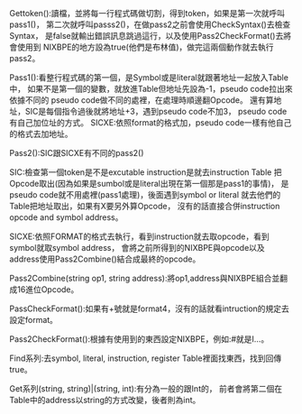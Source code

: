 Gettoken():讀檔，並將每一行程式碼做切割，得到token，如果是第一次就呼叫pass1()，
	第二次就呼叫passs2()，在做pass2之前會使用CheckSyntax()去檢查Syntax，
	是false就輸出錯誤訊息跳過這行，以及使用Pass2CheckFormat()去將會使用到
	NIXBPE的地方設為true(他們是布林值)，做完這兩個動作就去執行pass2。

Pass1():看整行程式碼的第一個，是Symbol或是literal就跟著地址一起放入Table中，
	如果不是第一個的變數，就放進Table但地址先設為-1，pseudo code拉出來依據不同的
	pseudo code做不同的處裡，在處理時順邊翻Opcode。
	還有算地址，SIC是每個指令過後就將地址+3，遇到pseudo code不加3，
	pseudo code有自己加位址的方式。
	SICXE:依照format的格式加，pseudo code一樣有他自己的格式去加地址。

Pass2():SIC跟SICXE有不同的pass2()

SIC:檢查第一個token是不是excutable instruction是就去instruction Table
    把Opcode取出(因為如果是sumbol或是literal出現在第一個那是pass1的事情)，
    是pseudo code就不用處裡(pass1處理)，後面遇到symbol or literal
    就去他們的Table把地址取出，如果有X要另外算Opcode，
    沒有的話直接合併instruction opcode  and symbol address。

SICXE:依照FORMAT的格式去執行，看到instruction就去取opcode，看到symbol就取symbol address，
      會將之前所得到的NIXBPE與opcode以及address使用Pass2Combine()結合成最終的opcode。

Pass2Combine(string  op1, string address):將op1,address與NIXBPE組合並翻成16進位Opcode。

PassCheckFormat():如果有+號就是format4，沒有的話就看intruction的規定去設定format。
   
Pass2CheckFormat():根據有使用到的東西設定NIXBPE，例如:#就是I…。

Find系列:去symbol, literal, instruction, register Table裡面找東西，找到回傳true。

Get系列(string, string)|(string, int):有分為一般的跟Int的，
                        前者會將第二個在Table中的address以string的方式改變，後者則為int。
